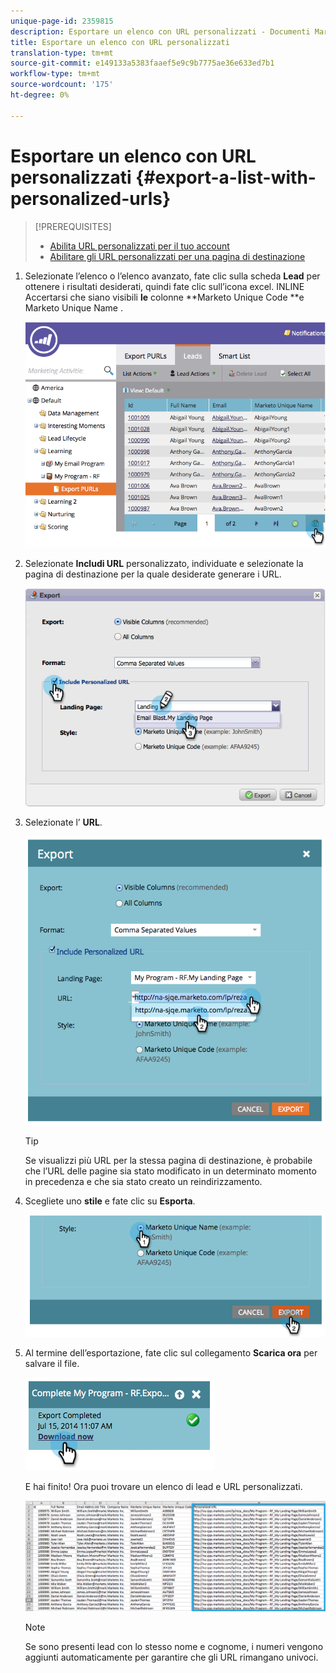 ```yaml
---
unique-page-id: 2359815
description: Esportare un elenco con URL personalizzati - Documenti Marketo - Documentazione prodotto
title: Esportare un elenco con URL personalizzati
translation-type: tm+mt
source-git-commit: e149133a5383faaef5e9c9b7775ae36e633ed7b1
workflow-type: tm+mt
source-wordcount: '175'
ht-degree: 0%

---
```



# Esportare un elenco con URL personalizzati {#export-a-list-with-personalized-urls}

>[!PREREQUISITES]
>
>* [Abilita URL personalizzati per il tuo account](enable-personalized-urls-for-your-account.md)
>* [Abilitare gli URL personalizzati per una pagina di destinazione](enable-personalized-urls-for-a-landing-page.md)

>



1. Selezionate l’elenco o l’elenco avanzato, fate clic sulla scheda **Lead** per ottenere i risultati desiderati, quindi fate clic sull’icona excel. INLINE Accertarsi che siano visibili **le** colonne **Marketo Unique Code **e Marketo Unique Name [](../../../../product-docs/core-marketo-concepts/smart-lists-and-static-lists/using-smart-lists/create-and-change-views-for-lists-and-smart-list.md).

   ![](assets/image2014-9-25-11-3a10-3a43.png)

1. Selezionate **Includi URL** personalizzato, individuate e selezionate la pagina di destinazione per la quale desiderate generare i URL.

   ![](assets/image2014-9-18-13-3a36-3a42.png)

1. Selezionate l’ **URL**.

   ![](assets/image2014-9-18-13-3a36-3a53.png)

   >[!TIP]
   >
   >Se visualizzi più URL per la stessa pagina di destinazione, è probabile che l’URL delle pagine sia stato modificato in un determinato momento in precedenza e che sia stato creato un reindirizzamento.

1. Scegliete uno **stile** e fate clic su **Esporta**.

   ![](assets/image2014-9-18-13-3a37-3a6.png)

1. Al termine dell’esportazione, fate clic sul collegamento **Scarica ora** per salvare il file.

   ![](assets/image2014-9-18-13-3a37-3a27.png)

   E hai finito! Ora puoi trovare un elenco di lead e URL personalizzati.

   ![](assets/image2014-9-18-13-3a37-3a36.png)

   >[!NOTE]
   >
   >Se sono presenti lead con lo stesso nome e cognome, i numeri vengono aggiunti automaticamente per garantire che gli URL rimangano univoci.

